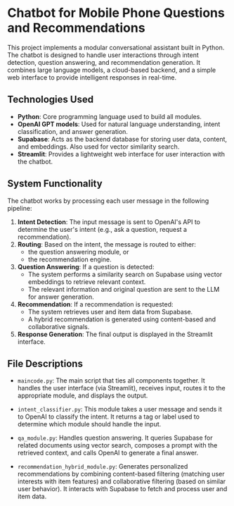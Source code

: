 # Chatbot for Mobile Phone Questions and Recommendations

This project implements a modular conversational assistant built in Python. The chatbot is designed to handle user interactions through intent detection, question answering, and recommendation generation. It combines large language models, a cloud-based backend, and a simple web interface to provide intelligent responses in real-time.

## Technologies Used

- **Python**: Core programming language used to build all modules.
- **OpenAI GPT models**: Used for natural language understanding, intent classification, and answer generation.
- **Supabase**: Acts as the backend database for storing user data, content, and embeddings. Also used for vector similarity search.
- **Streamlit**: Provides a lightweight web interface for user interaction with the chatbot.

## System Functionality

The chatbot works by processing each user message in the following pipeline:

1. **Intent Detection**: The input message is sent to OpenAI's API to determine the user's intent (e.g., ask a question, request a recommendation).
2. **Routing**: Based on the intent, the message is routed to either:
   - the question answering module, or
   - the recommendation engine.
3. **Question Answering**: If a question is detected:
   - The system performs a similarity search on Supabase using vector embeddings to retrieve relevant context.
   - The relevant information and original question are sent to the LLM for answer generation.
4. **Recommendation**: If a recommendation is requested:
   - The system retrieves user and item data from Supabase.
   - A hybrid recommendation is generated using content-based and collaborative signals.
5. **Response Generation**: The final output is displayed in the Streamlit interface.

## File Descriptions

- `maincode.py`: The main script that ties all components together. It handles the user interface (via Streamlit), receives input, routes it to the appropriate module, and displays the output.
  
- `intent_classifier.py`: This module takes a user message and sends it to OpenAI to classify the intent. It returns a tag or label used to determine which module should handle the input.

- `qa_module.py`: Handles question answering. It queries Supabase for related documents using vector search, composes a prompt with the retrieved context, and calls OpenAI to generate a final answer.

- `recommendation_hybrid_module.py`: Generates personalized recommendations by combining content-based filtering (matching user interests with item features) and collaborative filtering (based on similar user behavior). It interacts with Supabase to fetch and process user and item data.

